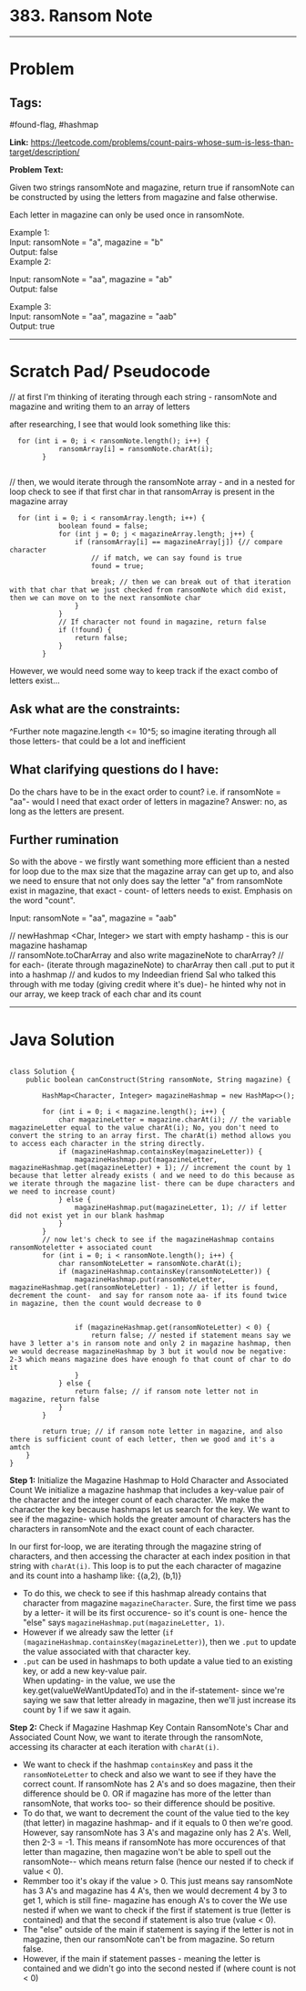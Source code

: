 # 383. Ransom Note

---

# Problem 

## Tags: 
#found-flag, #hashmap

**Link:** https://leetcode.com/problems/count-pairs-whose-sum-is-less-than-target/description/

**Problem Text:**   

Given two strings ransomNote and magazine, return true if ransomNote can be constructed by using the letters from magazine and false otherwise.

Each letter in magazine can only be used once in ransomNote.


Example 1:  
Input: ransomNote = "a", magazine = "b"  
Output: false  
Example 2:  

Input: ransomNote = "aa", magazine = "ab"  
Output: false  

Example 3:  
Input: ransomNote = "aa", magazine = "aab"  
Output: true  


---

# Scratch Pad/ Pseudocode

// at first I'm thinking of iterating through each string - ransomNote and magazine and writing them to an array of letters  

after researching, I see that would look something like this:
```
  for (int i = 0; i < ransomNote.length(); i++) {
            ransomArray[i] = ransomNote.charAt(i);
        }
        
```

// then, we would iterate through the ransomNote array - and in a nested for loop check to see if that first char in that ransomArray is present in the magazine array 
```
  for (int i = 0; i < ransomArray.length; i++) {
            boolean found = false;
            for (int j = 0; j < magazineArray.length; j++) {
                if (ransomArray[i] == magazineArray[j]) {// compare character
                    // if match, we can say found is true 
                    found = true;
        
                    break; // then we can break out of that iteration with that char that we just checked from ransomNote which did exist, then we can move on to the next ransomNote char
                }
            }
            // If character not found in magazine, return false
            if (!found) {
                return false;
            }
        }
```
However, we would need some way to keep track if the exact combo of letters exist... 

## Ask what are the constraints:
^Further note magazine.length <= 10^5; so imagine iterating through all those letters- that could be a lot and inefficient 

## What clarifying questions do I have:
Do the chars have to be in the exact order to count? i.e. if ransomNote = "aa"- would I need that exact order of letters in magazine? Answer: no, as long as the letters are present. 

## Further rumination
So with the above - we firstly want something more efficient than a nested for loop due to the max size that the magazine array can get up to, and also we need to ensure that not only does say the letter "a" from ransomNote exist in magazine, that exact - count- of letters needs to exist. Emphasis on the word "count".

Input: ransomNote = "aa", magazine = "aab"

// newHashmap <Char, Integer> we start with empty hashamp - this is our magazine hashamap  
// ransomNote.toCharArray and also write magazineNote to charArray?
// for each- (iterate through magazineNote) to charArray then call .put to put it into a hashmap 
// and kudos to my Indeedian friend Sal who talked this through with me today (giving credit where it's due)- he hinted why not in our array, we keep track of each char and its count 

---

# Java Solution

```

class Solution {
    public boolean canConstruct(String ransomNote, String magazine) {

        HashMap<Character, Integer> magazineHashmap = new HashMap<>();

        for (int i = 0; i < magazine.length(); i++) {
            char magazineLetter = magazine.charAt(i); // the variable magazineLetter equal to the value charAt(i); No, you don't need to convert the string to an array first. The charAt(i) method allows you to access each character in the string directly. 
            if (magazineHashmap.containsKey(magazineLetter)) {
                magazineHashmap.put(magazineLetter, magazineHashmap.get(magazineLetter) + 1); // increment the count by 1 because that letter already exists ( and we need to do this because as we iterate through the magazine list- there can be dupe characters and we need to increase count)
            } else {
                magazineHashmap.put(magazineLetter, 1); // if letter did not exist yet in our blank hashmap
            }
        } 
        // now let's check to see if the magazineHashmap contains ransomNoteletter + associated count
        for (int i = 0; i < ransomNote.length(); i++) {
            char ransomNoteLetter = ransomNote.charAt(i);
            if (magazineHashmap.containsKey(ransomNoteLetter)) {
                magazineHashmap.put(ransomNoteLetter, magazineHashmap.get(ransomNoteLetter) - 1); // if letter is found, decrement the count-  and say for ransom note aa- if its found twice in magazine, then the count would decrease to 0 
           

                if (magazineHashmap.get(ransomNoteLetter) < 0) {
                    return false; // nested if statement means say we have 3 letter a's in ransom note and only 2 in magazine hashmap, then we would decrease magazineHashmap by 3 but it would now be negative: 2-3 which means magazine does have enough fo that count of char to do it 
                }
            } else {
                return false; // if ransom note letter not in magazine, return false
            }
        }

        return true; // if ransom note letter in magazine, and also there is sufficient count of each letter, then we good and it's a amtch
    }
}
```

**Step 1:** Initialize the Magazine Hashmap to Hold Character and Associated Count
We initialize a magazine hashmap that includes a key-value pair of the character and the integer count of each character. We make the character the key because hashmaps let us search for the key. We want to see if the magazine- which holds the greater amount of characters has the characters in ransomNote and the exact count of each character. 

In our first for-loop, we are iterating through the magazine string of characters, and then accessing the character at each index position in that string with `charAt(i)`. This loop is to put the each character of magazine and its count into a hashamp like: 
{(a,2), (b,1)}
- To do this, we check to see if this hashmap already contains that character from magazine `magazineCharacter`. Sure, the first time we pass by a letter- it will be its first occurence- so it's count is one- hence the "else" says `magazineHashmap.put(magazineLetter, 1)`.
- However if we already saw the letter (`if (magazineHashmap.containsKey(magazineLetter)`), then we `.put` to update the value associated with that character key. 
- `.put` can be used in hashmaps to both update a value tied to an existing key, or add a new key-value pair.  
When updating- in the value, we use the key.get(valueWeWantUpdatedTo) and in the if-statement- since we're saying we saw that letter already in magazine, then we'll just increase its count by 1 if we saw it again.

**Step 2:** Check if Magazine Hashmap Key Contain RansomNote's Char and Associated Count
Now, we want to iterate through the ransomNote, accessing its character at each iteration with `charAt(i)`.
- We want to check if the hashmap `containsKey` and pass it the `ransomNoteLetter` to check and also we want to see if they have the correct count. If ransomNote has 2 A's and so does magazine, then their difference should be 0. OR if magazine has more of the letter than ransomNote, that works too- so their difference should be positive. 
- To do that, we want to decrement the count of the value tied to the key (that letter) in magazine hashmap- and if it equals to 0 then we're good. However, say ransomNote has 3 A's and magazine only has 2 A's. Well, then 2-3 = -1. This means if ransomNote has more occurences of that letter than magazine, then magazine won't be able to spell out the ransomNote-- which means return false (hence our nested if to check if value < 0).   
- Remmber too it's okay if the value > 0. This just means say ransomNote has 3 A's and magazine has 4 A's, then we would decrement 4 by 3 to get 1, which is still fine- magazine has enough A's to cover the 
We use nested if when we want to check if the first if statement is true (letter is contained) and that the second if statement is also true (value < 0).  
- The "else" outside of the main if statement is saying if the letter is not in magazine, then our ransomNote can't be from magazine. So return false.
- However, if the main if statement passes - meaning the letter is contained and we didn't go into the second nested if (where count is not < 0)
